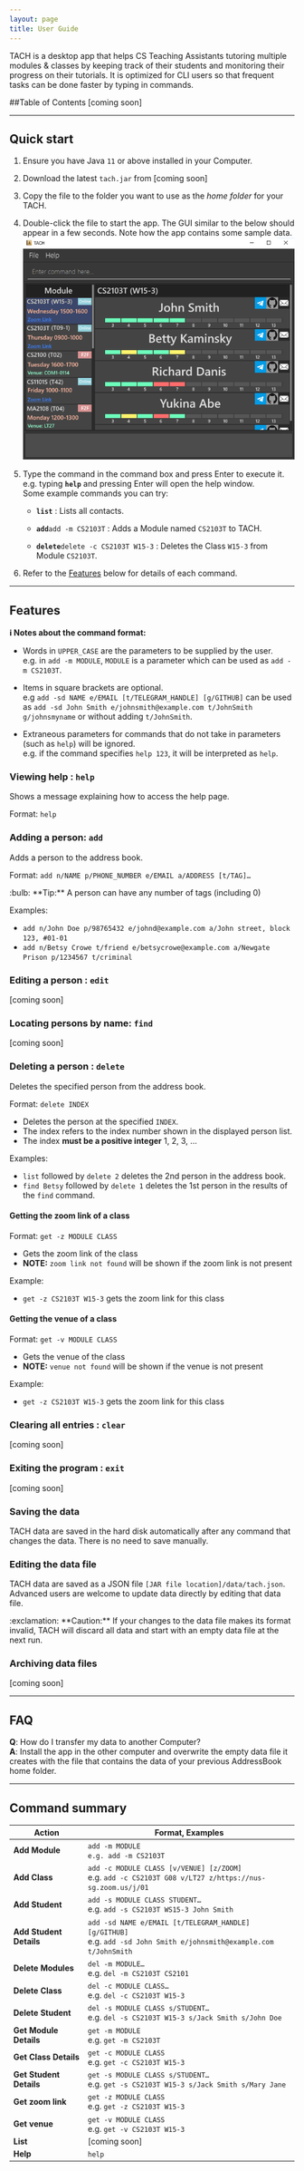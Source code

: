 ```yaml
---
layout: page
title: User Guide
---
```


TACH is a desktop app that helps CS Teaching Assistants tutoring multiple modules & classes by keeping track of their students and monitoring their progress on their tutorials. It is optimized for CLI users so that frequent tasks can be done faster by typing in commands.

##Table of Contents
[coming soon]

--------------------------------------------------------------------------------------------------------------------

## Quick start

1. Ensure you have Java `11` or above installed in your Computer.

1. Download the latest `tach.jar` from [coming soon]

1. Copy the file to the folder you want to use as the _home folder_ for your TACH.

1. Double-click the file to start the app. The GUI similar to the below should appear in a few seconds. Note how the app contains some sample data.<br>
   ![Ui](images/Ui.png)

1. Type the command in the command box and press Enter to execute it. e.g. typing **`help`** and pressing Enter will open the help window.<br>
   Some example commands you can try:

   * **`list`** : Lists all contacts.

   * **`add`**`add -m CS2103T` : Adds a Module named `CS2103T` to TACH.

   * **`delete`**`delete -c CS2103T W15-3` : Deletes the Class `W15-3` from Module `CS2103T`.

1. Refer to the [Features](#features) below for details of each command.

--------------------------------------------------------------------------------------------------------------------

## Features

<div markdown="block" class="alert alert-info">

**:information_source: Notes about the command format:**<br>

* Words in `UPPER_CASE` are the parameters to be supplied by the user.<br>
  e.g. in `add -m MODULE`, `MODULE` is a parameter which can be used as `add -m CS2103T`.

* Items in square brackets are optional.<br>
  e.g `add -sd NAME e/EMAIL [t/TELEGRAM_HANDLE] [g/GITHUB]` can be used as `add -sd John Smith e/johnsmith@example.com t/JohnSmith g/johnsmyname` or without adding `t/JohnSmith`.

* Extraneous parameters for commands that do not take in parameters (such as `help`) will be ignored.<br>
  e.g. if the command specifies `help 123`, it will be interpreted as `help`.

</div>

### Viewing help : `help`

Shows a message explaining how to access the help page.

Format: `help`


### Adding a person: `add`

Adds a person to the address book.

Format: `add n/NAME p/PHONE_NUMBER e/EMAIL a/ADDRESS [t/TAG]…​`

<div markdown="span" class="alert alert-primary">:bulb: **Tip:**
A person can have any number of tags (including 0)
</div>

Examples:
* `add n/John Doe p/98765432 e/johnd@example.com a/John street, block 123, #01-01`
* `add n/Betsy Crowe t/friend e/betsycrowe@example.com a/Newgate Prison p/1234567 t/criminal`

### Editing a person : `edit`

[coming soon]

### Locating persons by name: `find`

[coming soon]

### Deleting a person : `delete`

Deletes the specified person from the address book.

Format: `delete INDEX`

* Deletes the person at the specified `INDEX`.
* The index refers to the index number shown in the displayed person list.
* The index **must be a positive integer** 1, 2, 3, …​

Examples:
* `list` followed by `delete 2` deletes the 2nd person in the address book.
* `find Betsy` followed by `delete 1` deletes the 1st person in the results of the `find` command.

#### Getting the zoom link of a class
Format: `get -z MODULE CLASS`

* Gets the zoom link of the class
* **NOTE:** `zoom link not found` will be shown if the zoom link is not present

Example:
* `get -z CS2103T W15-3` gets the zoom link for this class

#### Getting the venue of a class
Format: `get -v MODULE CLASS`

* Gets the venue of the class
* **NOTE:** `venue not found` will be shown if the venue is not present

Example:
* `get -z CS2103T W15-3` gets the zoom link for this class

### Clearing all entries : `clear`

[coming soon]

### Exiting the program : `exit`

[coming soon]

### Saving the data

TACH data are saved in the hard disk automatically after any command that changes the data. There is no need to save manually.

### Editing the data file

TACH data are saved as a JSON file `[JAR file location]/data/tach.json`. Advanced users are welcome to update data directly by editing that data file.

<div markdown="span" class="alert alert-warning">:exclamation: **Caution:**
If your changes to the data file makes its format invalid, TACH will discard all data and start with an empty data file at the next run.
</div>

### Archiving data files 

[coming soon]

--------------------------------------------------------------------------------------------------------------------

## FAQ

**Q**: How do I transfer my data to another Computer?<br>
**A**: Install the app in the other computer and overwrite the empty data file it creates with the file that contains the data of your previous AddressBook home folder.

--------------------------------------------------------------------------------------------------------------------

## Command summary

Action | Format, Examples
--------|------------------
**Add Module** | `add -m MODULE` <br> `e.g. add -m CS2103T`
**Add Class** | `add -c MODULE CLASS [v/VENUE] [z/ZOOM]` <br> e.g. `add -c CS2103T G08 v/LT27 z/https://nus-sg.zoom.us/j/01`
**Add Student** | `add -s MODULE CLASS STUDENT…` <br> e.g. `add -s CS2103T WS15-3 John Smith`
**Add Student Details** | `add -sd NAME e/EMAIL [t/TELEGRAM_HANDLE] [g/GITHUB]` <br> e.g. `add -sd John Smith e/johnsmith@example.com t/JohnSmith`
**Delete Modules** | `del -m MODULE…` <br> e.g. `del -m CS2103T CS2101`
**Delete Class** | `del -c MODULE CLASS…` <br> e.g. `del -c CS2103T W15-3`
**Delete Student** | `del -s MODULE CLASS s/STUDENT…` <br> e.g. `del -s CS2103T W15-3 s/Jack Smith s/John Doe`
**Get Module Details** | `get -m MODULE` <br> e.g. `get -m CS2103T`
**Get Class Details** | `get -c MODULE CLASS` <br> e.g. `get -c CS2103T W15-3`
**Get Student Details** | `get -s MODULE CLASS s/STUDENT…` <br> e.g. `get -s CS2103T W15-3 s/Jack Smith s/Mary Jane`
**Get zoom link** | `get -z MODULE CLASS` <br> e.g. `get -z CS2103T W15-3`
**Get venue** | `get -v MODULE CLASS` <br> e.g. `get -v CS2103T W15-3`
**List** | [coming soon]
**Help** | `help`
